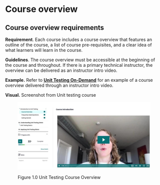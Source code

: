# Course overview

## Course overview requirements

**Requirement**. Each course includes a course overview that features an outline of the course, a list of course pre-requisites, and a clear idea of what learners will learn in the course.

**Guidelines**. The course overview must be accessible at the beginning of the course and throughout. If there is a primary technical instructor, the overview can be delivered as an instructor intro video.

**Example.** Refer to [**Unit Testing On-Demand**](https://learn.getdbt.com/learn/course/unit-testing/welcome-to-unit-testing-5min/introduction-to-unit-testing?page=1) for an example of a course overview delivered through an instructor intro video.

**Visual.** Screenshot from Unit testing course

<figure><img src="../.gitbook/assets/Visual 1.0-unit testing (1).jpg" alt=""><figcaption><p>Figure 1.0 Unit Testing Course Overview</p></figcaption></figure>
